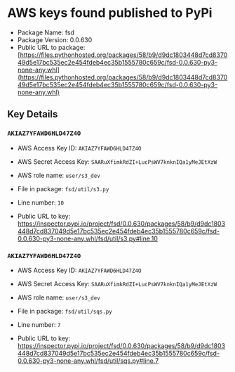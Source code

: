 # AWS keys found published to PyPi

* Package Name: fsd
* Package Version: 0.0.630
* Public URL to package: [https://files.pythonhosted.org/packages/58/b9/d9dc1803448d7cd837049d5e17bc535ec2e454fdeb4ec35b1555780c659c/fsd-0.0.630-py3-none-any.whl](https://files.pythonhosted.org/packages/58/b9/d9dc1803448d7cd837049d5e17bc535ec2e454fdeb4ec35b1555780c659c/fsd-0.0.630-py3-none-any.whl)

## Key Details

### `AKIAZ7YFAWD6HLD47Z4O`

* AWS Access Key ID: `AKIAZ7YFAWD6HLD47Z4O`
* AWS Secret Access Key: `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` 
* AWS role name: `user/s3_dev`
* File in package: `fsd/util/s3.py`
* Line number: `10`

* Public URL to key: https://inspector.pypi.io/project/fsd/0.0.630/packages/58/b9/d9dc1803448d7cd837049d5e17bc535ec2e454fdeb4ec35b1555780c659c/fsd-0.0.630-py3-none-any.whl/fsd/util/s3.py#line.10



### `AKIAZ7YFAWD6HLD47Z4O`

* AWS Access Key ID: `AKIAZ7YFAWD6HLD47Z4O`
* AWS Secret Access Key: `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` 
* AWS role name: `user/s3_dev`
* File in package: `fsd/util/sqs.py`
* Line number: `7`

* Public URL to key: https://inspector.pypi.io/project/fsd/0.0.630/packages/58/b9/d9dc1803448d7cd837049d5e17bc535ec2e454fdeb4ec35b1555780c659c/fsd-0.0.630-py3-none-any.whl/fsd/util/sqs.py#line.7


